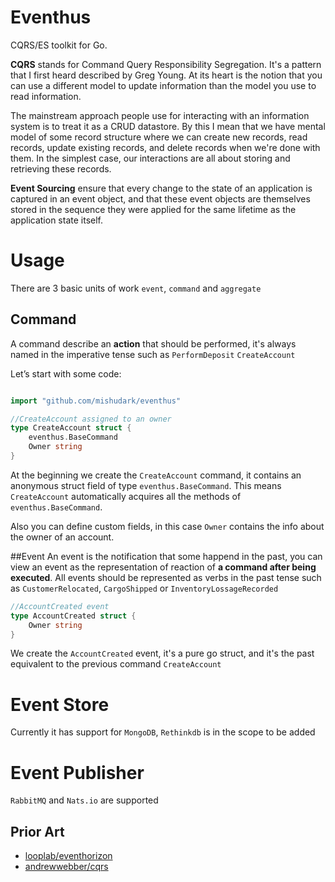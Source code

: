 # Eventhus
CQRS/ES toolkit for Go.

**CQRS** stands for Command Query Responsibility Segregation. It's a pattern that I first heard described by Greg Young. At its heart is the notion that you can use a different model to update information than the model you use to read information.

The mainstream approach people use for interacting with an information system is to treat it as a CRUD datastore. By this I mean that we have mental model of some record structure where we can create new records, read records, update existing records, and delete records when we're done with them. In the simplest case, our interactions are all about storing and retrieving these records.

**Event Sourcing** ensure that every change to the state of an application is captured in an event object, and that these event objects are themselves stored in the sequence they were applied for the same lifetime as the application state itself.

# Usage
There are 3 basic units of work `event`, `command` and `aggregate` 

## Command
A command describe an **action** that should be performed, it's always named in the imperative tense such as  `PerformDeposit` `CreateAccount` 

Let’s start with some code:

```go

import "github.com/mishudark/eventhus"

//CreateAccount assigned to an owner
type CreateAccount struct {
	eventhus.BaseCommand
	Owner string
}
```

At the beginning we create the `CreateAccount` command,  it contains an anonymous struct field of type `eventhus.BaseCommand`. This means `CreateAccount` automatically acquires all the methods of `eventhus.BaseCommand`.

Also you can define custom fields, in this case `Owner` contains the info about the owner of an account.

##Event
An event is the notification that some happend in the past, you can view an event as the representation of reaction of **a command after being executed**. All events should be represented as verbs in the past tense such as `CustomerRelocated`, `CargoShipped` or `InventoryLossageRecorded`

```go
//AccountCreated event
type AccountCreated struct {
	Owner string
}
```

We create the `AccountCreated` event, it's a pure go struct, and it's the past equivalent to the previous command `CreateAccount`

# Event Store
Currently it has support for `MongoDB`, `Rethinkdb` is in the scope to be added

# Event Publisher
`RabbitMQ` and `Nats.io` are supported

## Prior Art

- [looplab/eventhorizon](https://github.com/looplab/eventhorizon)
- [andrewwebber/cqrs](https://github.com/andrewwebber/cqrs)

